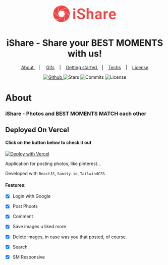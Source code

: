 
<h1 align="center">
   <img alt="iShare" src="github/Logo.svg" width="200px" />
</h1>
  
<div align="center">
  <h1>iShare - Share your <b>BEST MOMENTS</b> with us! </h1>
</div>

<p align="center" >
  <a href="#about"> About </a> &nbsp;&nbsp;&nbsp;| &nbsp;&nbsp;&nbsp;
  <a href="#application-features">Gifs</a> &nbsp;&nbsp;&nbsp;|&nbsp;&nbsp;&nbsp;
  <a href="#getting-started">Getting started </a> &nbsp;&nbsp;&nbsp;|&nbsp;&nbsp;&nbsp;
  <a href="#techs">Techs</a> &nbsp;&nbsp;&nbsp;|&nbsp;&nbsp;&nbsp;
  <a href="#license">License</a>
</p>


<p align="center">
  <a href="https://github.com/eulazzo" target="_blank">
    <img src="https://img.shields.io/static/v1?label=author&message=eulazzo&color=1877f2&labelColor=ef4444" alt="Github"> 
  </a>
    <img src="https://img.shields.io/github/stars/eulazzo/Sigma?color=1877f2&labelColor=ef4444" alt="Stars">
  <img src="https://img.shields.io/github/last-commit/eulazzo/Sigma?color=1877f2&labelColor=ef4444" alt="Commits">
  <img src="https://img.shields.io/static/v1?label=license&message=MIT&color=1877f2&labelColor=ef4444" alt="License">
</p>

# About

### iShare - Photos and BEST MOMENTS MATCH each other


## Deployed On Vercel
#### Click on the button below to check it out
[![Deploy with Vercel](https://vercel.com/button)](https://ishare-moments.netlify.app/)
    



<p>
Application for posting photos, like pinterest...
</p>
 
<p>Developed with <code>ReactJS</code>, <code>Sanity.io</code>, <code>TailwindCSS</code>  </p> 

#### Features:
- [X] Login with Google
- [X] Post Phoots
- [X] Comment
- [X] Save images u liked more
- [X] Delete images, in case was you that posted, of course. 
- [X] Search 
- [X] SM Responsive 

